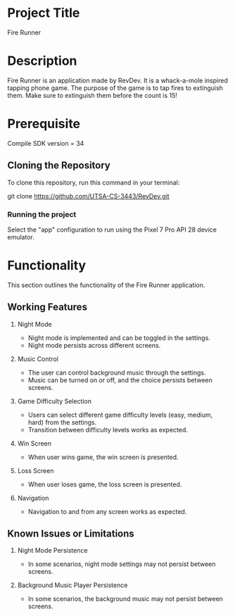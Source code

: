 # Project Title
Fire Runner

# Description
Fire Runner is an application made by RevDev. It is a whack-a-mole inspired tapping phone game. The purpose of the game is to 
tap fires to extinguish them. Make sure to extinguish them before the count is 15!


# Prerequisite
Compile SDK version = 34

## Cloning the Repository
To clone this repository, run this command in your terminal:

git clone https://github.com/UTSA-CS-3443/RevDev.git

### Running the project
Select the "app" configuration to run using the Pixel 7 Pro API 28 device emulator.

# Functionality

This section outlines the functionality of the Fire Runner application.


## Working Features


1. Night Mode
    - Night mode is implemented and can be toggled in the settings.
    - Night mode persists across different screens.


2. Music Control
    - The user can control background music through the settings.
    - Music can be turned on or off, and the choice persists between screens.


3. Game Difficulty Selection
    - Users can select different game difficulty levels (easy, medium, hard) from the settings.
    - Transition between difficulty levels works as expected.


4. Win Screen
    - When user wins game, the win screen is presented.


5. Loss Screen
    - When user loses game, the loss screen is presented.


6. Navigation
    - Navigation to and from any screen works as expected.


## Known Issues or Limitations


1. Night Mode Persistence
    - In some scenarios, night mode settings may not persist between screens.


1. Background Music Player Persistence
    - In some scenarios, the background music may not persist between screens.
